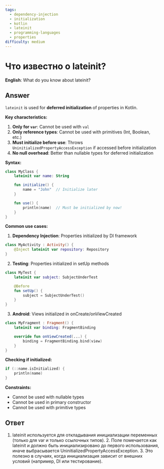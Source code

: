```yaml
---
tags:
  - dependency-injection
  - initialization
  - kotlin
  - lateinit
  - programming-languages
  - properties
difficulty: medium
---
```


# Что известно о lateinit?

**English**: What do you know about lateinit?

## Answer

`lateinit` is used for **deferred initialization** of properties in Kotlin.

**Key characteristics:**

1. **Only for `var`**: Cannot be used with `val`
2. **Only reference types**: Cannot be used with primitives (Int, Boolean, etc.)
3. **Must initialize before use**: Throws `UninitializedPropertyAccessException` if accessed before initialization
4. **No null overhead**: Better than nullable types for deferred initialization

**Syntax:**
```kotlin
class MyClass {
    lateinit var name: String

    fun initialize() {
        name = "John"  // Initialize later
    }

    fun use() {
        println(name)  // Must be initialized by now!
    }
}
```

**Common use cases:**

1. **Dependency Injection**: Properties initialized by DI framework
```kotlin
class MyActivity : Activity() {
    @Inject lateinit var repository: Repository
}
```

2. **Testing**: Properties initialized in setUp methods
```kotlin
class MyTest {
    lateinit var subject: SubjectUnderTest

    @Before
    fun setUp() {
        subject = SubjectUnderTest()
    }
}
```

3. **Android**: Views initialized in onCreate/onViewCreated
```kotlin
class MyFragment : Fragment() {
    lateinit var binding: FragmentBinding

    override fun onViewCreated(...) {
        binding = FragmentBinding.bind(view)
    }
}
```

**Checking if initialized:**
```kotlin
if (::name.isInitialized) {
    println(name)
}
```

**Constraints:**
- Cannot be used with nullable types
- Cannot be used in primary constructor
- Cannot be used with primitive types

## Ответ

1. lateinit используется для откладывания инициализации переменных (только для var и только ссылочных типов). 2. Поле помечается как lateinit и должно быть инициализировано до первого использования, иначе выбрасывается UninitializedPropertyAccessException. 3. Это полезно в случаях, когда инициализация зависит от внешних условий (например, DI или тестирование).

